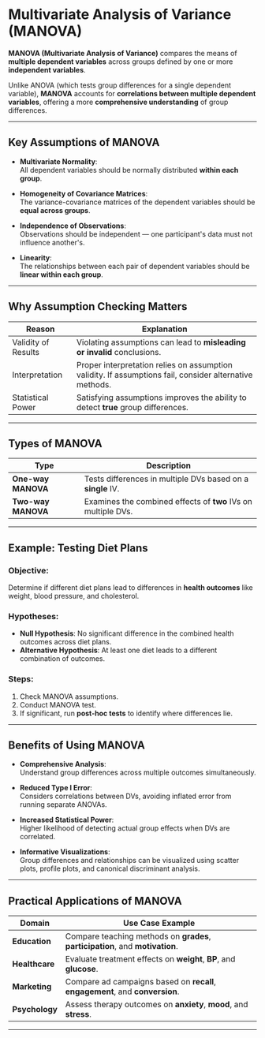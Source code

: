 # Multivariate Analysis of Variance (MANOVA)

**MANOVA (Multivariate Analysis of Variance)** compares the means of **multiple dependent variables** across groups defined by one or more **independent variables**.

Unlike ANOVA (which tests group differences for a single dependent variable), **MANOVA** accounts for **correlations between multiple dependent variables**, offering a more **comprehensive understanding** of group differences.

---

## Key Assumptions of MANOVA

- **Multivariate Normality**:  
  All dependent variables should be normally distributed **within each group**.

- **Homogeneity of Covariance Matrices**:  
  The variance-covariance matrices of the dependent variables should be **equal across groups**.

- **Independence of Observations**:  
  Observations should be independent — one participant's data must not influence another's.

- **Linearity**:  
  The relationships between each pair of dependent variables should be **linear within each group**.

---

## Why Assumption Checking Matters

| Reason                  | Explanation                                                                 |
|-------------------------|-----------------------------------------------------------------------------|
| Validity of Results   | Violating assumptions can lead to **misleading or invalid** conclusions.    |
| Interpretation        | Proper interpretation relies on assumption validity. If assumptions fail, consider alternative methods. |
| Statistical Power     | Satisfying assumptions improves the ability to detect **true** group differences. |

---

## Types of MANOVA

| Type          | Description                                                  |
|---------------|--------------------------------------------------------------|
| **One-way MANOVA** | Tests differences in multiple DVs based on a **single** IV.   |
| **Two-way MANOVA** | Examines the combined effects of **two** IVs on multiple DVs. |

---

## Example: Testing Diet Plans

### Objective:
Determine if different diet plans lead to differences in **health outcomes** like weight, blood pressure, and cholesterol.

### Hypotheses:
- **Null Hypothesis**: No significant difference in the combined health outcomes across diet plans.
- **Alternative Hypothesis**: At least one diet leads to a different combination of outcomes.

### Steps:
1. Check MANOVA assumptions.
2. Conduct MANOVA test.
3. If significant, run **post-hoc tests** to identify where differences lie.

---

## Benefits of Using MANOVA

- **Comprehensive Analysis**:  
  Understand group differences across multiple outcomes simultaneously.

- **Reduced Type I Error**:  
  Considers correlations between DVs, avoiding inflated error from running separate ANOVAs.

- **Increased Statistical Power**:  
  Higher likelihood of detecting actual group effects when DVs are correlated.

- **Informative Visualizations**:  
  Group differences and relationships can be visualized using scatter plots, profile plots, and canonical discriminant analysis.

---

## Practical Applications of MANOVA

| Domain                 | Use Case Example                                                                 |
|------------------------|----------------------------------------------------------------------------------|
| **Education**        | Compare teaching methods on **grades**, **participation**, and **motivation**.   |
| **Healthcare**       | Evaluate treatment effects on **weight**, **BP**, and **glucose**.               |
| **Marketing**        | Compare ad campaigns based on **recall**, **engagement**, and **conversion**.    |
| **Psychology**       | Assess therapy outcomes on **anxiety**, **mood**, and **stress**.                |

---
